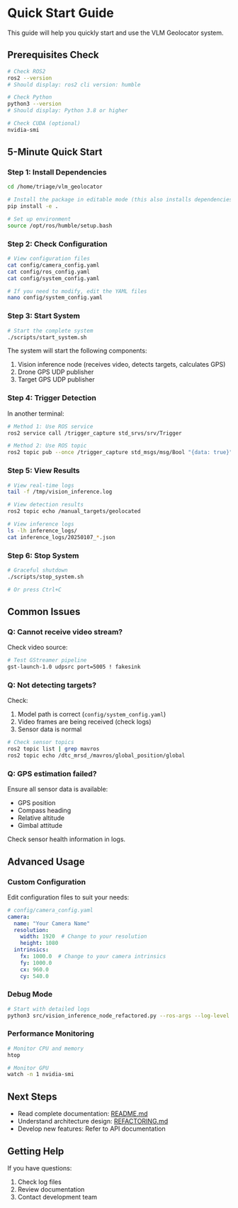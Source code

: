 # Quick Start Guide

This guide will help you quickly start and use the VLM Geolocator system.

## Prerequisites Check

```bash
# Check ROS2
ros2 --version
# Should display: ros2 cli version: humble

# Check Python
python3 --version
# Should display: Python 3.8 or higher

# Check CUDA (optional)
nvidia-smi
```

## 5-Minute Quick Start

### Step 1: Install Dependencies

```bash
cd /home/triage/vlm_geolocator

# Install the package in editable mode (this also installs dependencies)
pip install -e .

# Set up environment
source /opt/ros/humble/setup.bash
```

### Step 2: Check Configuration

```bash
# View configuration files
cat config/camera_config.yaml
cat config/ros_config.yaml
cat config/system_config.yaml

# If you need to modify, edit the YAML files
nano config/system_config.yaml
```

### Step 3: Start System

```bash
# Start the complete system
./scripts/start_system.sh
```

The system will start the following components:
1. Vision inference node (receives video, detects targets, calculates GPS)
2. Drone GPS UDP publisher
3. Target GPS UDP publisher

### Step 4: Trigger Detection

In another terminal:

```bash
# Method 1: Use ROS service
ros2 service call /trigger_capture std_srvs/srv/Trigger

# Method 2: Use ROS topic
ros2 topic pub --once /trigger_capture std_msgs/msg/Bool "{data: true}"
```

### Step 5: View Results

```bash
# View real-time logs
tail -f /tmp/vision_inference.log

# View detection results
ros2 topic echo /manual_targets/geolocated

# View inference logs
ls -lh inference_logs/
cat inference_logs/20250107_*.json
```

### Step 6: Stop System

```bash
# Graceful shutdown
./scripts/stop_system.sh

# Or press Ctrl+C
```

## Common Issues

### Q: Cannot receive video stream?

Check video source:
```bash
# Test GStreamer pipeline
gst-launch-1.0 udpsrc port=5005 ! fakesink
```

### Q: Not detecting targets?

Check:
1. Model path is correct (`config/system_config.yaml`)
2. Video frames are being received (check logs)
3. Sensor data is normal

```bash
# Check sensor topics
ros2 topic list | grep mavros
ros2 topic echo /dtc_mrsd_/mavros/global_position/global
```

### Q: GPS estimation failed?

Ensure all sensor data is available:
- GPS position
- Compass heading
- Relative altitude
- Gimbal attitude

Check sensor health information in logs.

## Advanced Usage

### Custom Configuration

Edit configuration files to suit your needs:

```yaml
# config/camera_config.yaml
camera:
  name: "Your Camera Name"
  resolution:
    width: 1920  # Change to your resolution
    height: 1080
  intrinsics:
    fx: 1000.0  # Change to your camera intrinsics
    fy: 1000.0
    cx: 960.0
    cy: 540.0
```

### Debug Mode

```bash
# Start with detailed logs
python3 src/vision_inference_node_refactored.py --ros-args --log-level debug
```

### Performance Monitoring

```bash
# Monitor CPU and memory
htop

# Monitor GPU
watch -n 1 nvidia-smi
```

## Next Steps

- Read complete documentation: [README.md](../README.md)
- Understand architecture design: [REFACTORING.md](REFACTORING.md)
- Develop new features: Refer to API documentation

## Getting Help

If you have questions:
1. Check log files
2. Review documentation
3. Contact development team
